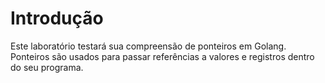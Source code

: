 # Introdução

Este laboratório testará sua compreensão de ponteiros em Golang. Ponteiros são usados para passar referências a valores e registros dentro do seu programa.
